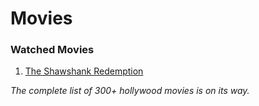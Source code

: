# Movies

### Watched Movies
<ol>
  <li><a href="https://www.imdb.com/title/tt0111161/" target="_blank">The Shawshank Redemption</a></li>
</ol>

_The complete list of 300+ hollywood movies is on its way._
